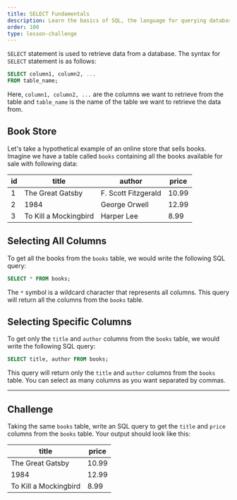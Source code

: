 ```yaml
---
title: SELECT Fundamentals
description: Learn the basics of SQL, the language for querying databases.
order: 100
type: lesson-challenge
---
```


`SELECT` statement is used to retrieve data from a database. The syntax for `SELECT` statement is as follows:

```sql
SELECT column1, column2, ...
FROM table_name;
```

Here, `column1, column2, ...` are the columns we want to retrieve from the table and `table_name` is the name of the table we want to retrieve the data from.

## Book Store

Let's take a hypothetical example of an online store that sells books. Imagine we have a table called `books` containing all the books available for sale with following data:

| id | title | author | price |
|----|-------|--------|-------|
| 1  | The Great Gatsby | F. Scott Fitzgerald | 10.99 |
| 2  | 1984 | George Orwell | 12.99 |
| 3  | To Kill a Mockingbird | Harper Lee | 8.99 |


## Selecting All Columns

To get all the books from the `books` table, we would write the following SQL query:

```sql
SELECT * FROM books;
```

The `*` symbol is a wildcard character that represents all columns. This query will return all the columns from the `books` table.

## Selecting Specific Columns

To get only the `title` and `author` columns from the `books` table, we would write the following SQL query:

```sql
SELECT title, author FROM books;
```

This query will return only the `title` and `author` columns from the `books` table. You can select as many columns as you want separated by commas.

---

## Challenge

Taking the same `books` table, write an SQL query to get the `title` and `price` columns from the `books` table. Your output should look like this:

| title | price |
|-------|-------|
| The Great Gatsby | 10.99 |
| 1984 | 12.99 |
| To Kill a Mockingbird | 8.99 |
